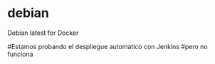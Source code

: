 # debian
Debian latest for Docker

#Estamos probando el despliegue automatico con Jenkins
#pero no funciona
